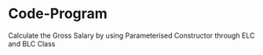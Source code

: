 # Code-Program
Calculate the Gross Salary by using Parameterised Constructor through ELC and BLC Class
